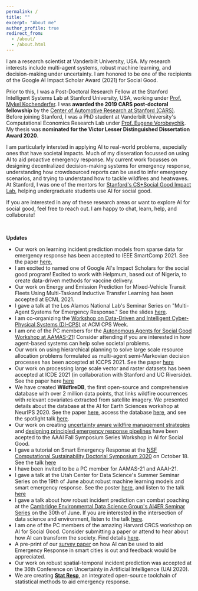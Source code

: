 ```yaml
---
permalink: /
title: ""
excerpt: "About me"
author_profile: true
redirect_from: 
  - /about/
  - /about.html
---
```


I am a research scientist at Vanderbilt University, USA. My research interests include multi-agent systems, robust machine learning, and decision-making under uncertainty. I am honored to be one of the recipients of the Google AI Impact Scholar Award (2021) for Social Good.

Prior to this, I was a Post-Doctoral Research Fellow at the Stanford Intelligent Systems Lab at Stanford University, USA, working under [Prof. Mykel Kochenderfer](https://engineering.stanford.edu/people/mykel-kochenderfer).  I was <b>awarded the 2019 CARS post-doctoral fellowship</b> by the [Center of Automotive Research at Stanford (CARS)](https://cars.stanford.edu/). Before joining Stanford, I was a PhD student at Vanderbilt University's Computational Economics Research Lab under [Prof. Eugene Vorobeychik](https://vorobeychik.com/). My thesis was <b>nominated for the Victor Lesser Distinguished Dissertation Award 2020</b>.  

I am particularly intersted in applying AI to real-world problems, especially ones that have societal impacts. Much of my disseration focussed on using AI to aid proactive emergency response. My current work focusses on designing decentralized decision-making systems for emergency response, understanding how crowdsourced reports can be used to infer emergency scenarios, and trying to understand how to tackle wildfires and heatwaves. At Stanford, I was one of the mentors for [Stanford's CS+Social Good Impact Lab](https://cs4good.com/), helping undergraduate students use AI for social good. 

If you are interested in any of these research areas or want to explore AI for social good, feel free to reach out. I am happy to chat, learn, help, and collaborate!

<br>

<b>Updates</b>

<ul>
    <li> Our work on learning incident prediction models from sparse data for emergency response has been accepted to IEEE SmartComp 2021. See the paper <a href="https://arxiv.org/abs/2106.08307">here.</a></li>
    <li> I am excited to named one of Google AI's Impact Scholars for the social good program! Excited to work with Helpmum, based out of Nigeria, to create data-driven methods for vaccine delivery. 
    <li>Our work on Energy and Emission Prediction for Mixed-Vehicle Transit Fleets Using Multi-Taskand Inductive Transfer Learning has been accepted at ECML 2021.</li>
    <li>I gave a talk at the Los Alamos National Lab's Seminar Series on "Multi-Agent Systems for Emergency Response." See the slides <a href="https://ayanmukhopadhyay.github.io/files/talks/MultiAgentEmergency.pdf">here</a>.</li>
    <li>I am co-organizing the <a href="https://cpsiotdata.github.io/">Workshop on Data-Driven and Intelligent Cyber-Physical Systems (DI-CPS)</a> at ACM CPS Week.</li>
    <li>I am one of the PC members for the <a href="https://amulyayadav.github.io/aasg2021/">Autonomous Agents for Social Good Workshop at AAMAS-21</a>! Consider attending if you are interested in how agent-based systems can help solve societal problems.</li>
    <li>Our work on using hierarchical planning to solve large scale resource allocation problems formulated as multi-agent semi-Markovian decision processes has been accepted at ICCPS 2021. See the paper <a href="https://ayanmukhopadhyay.github.io/files/iccps21.pdf">here</a></li>
    <li>Our work on processing large scale vector and raster datasets has been accepted at ICDE 2021 (in collaboration with Stanford and UC Riverside). See the paper here <a href="https://ayanmukhopadhyay.github.io/files/icde21.pdf">here</a></li>
    <li> We have created <b>WildfireDB</b>, the first open-source and comprehensive database with over 2 million data points, that links wildfire occurrences with relevant covariates extracted from satellite imagery. We presented details about the database at the AI for Earth Sciences workshop at NeurIPS 2020. See the paper <a href="https://ayanmukhopadhyay.github.io/files/neurips20.pdf">here</a>, access the database <a href="https://wildfire-modeling.github.io/">here</a>, and see the spotlight talk <a href="https://slideslive.com/38941714/wildfiredb-a-spatiotemporal-dataset-combining-wildfire-occurrence-with-relevant-covariates">here</a>.</li>
    <li> Our work on creating <a href="https://ayanmukhopadhyay.github.io/files/aaai_wildfire.pdf">uncertainty aware wildfire management strategies</a> and <a href="https://ayanmukhopadhyay.github.io/files/aaai_erm.pdf">designing principled emergency response pipelines</a> have been acepted to the AAAI Fall Symposium Series Workshop in AI for Social Good.</li>
    <li> I gave a tutorial on Smart Emergency Response at the <a href="http://www.compsust.net/compsust-2020/">NSF Computational Sustainability Doctorial Symposium 2020</a> on October 18. See the talk <a href="https://youtu.be/5OZszP4FTlw?t=354">here</a></li> 
    <li> I have been invited to be a PC member for AAMAS-21 and AAAI-21.</li> 
    <li> I gave a talk at the Utah Center for Data Science's Summer Seminar Series on the 19th of June about robust machine learning models and smart emergency response. See the poster <a href="http://datascience.utah.edu/assets/img/club_photos/SSS-2020-05.pdf">here</a>, and listen to the talk <a href="https://www.youtube.com/watch?v=LtIaj7szN5I&t=1143s">here</a></li>
    <li> I gave a talk about how robust incident prediction can combat poaching at the <a href="https://talks.cam.ac.uk/talk/index/148537">Cambridge Environmental Data Science Group's AI4ER Seminar Series</a> on the 30th of June. If you are interested in the intersection of data science and environment, listen to the talk <a href="https://www.dropbox.com/s/l55yg3ozk3po1l9/AyanMukhopadhyay300620.mp4?dl=0">here</a>.</li> 
    <li> I am one of the PC members of the amazing Harvard CRCS workshop on AI for Social Good. Consider submitting a paper or attend to hear about how AI can transform the society. Find details <a href="https://aiforgood2020.github.io/">here</a>.</li>
    <li> A pre-print of our <a href="https://arxiv.org/abs/2006.04200">survey paper</a> on how AI can be used to aid Emergency Response in smart cities is out and feedback would be appreciated.</li>
    <li> Our work on robust spatial-temporal incident prediction was accepted at the 36th Conference on Uncertainty in Artificial Intelligence (UAI 2020). </li>
    <li> We are creating <a href="https://statresp.ai/"><b>Stat Resp</b></a>, an integrated open-source toolchain of statistical methods to aid emergency response.</li>
</ul>


